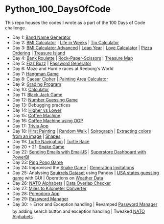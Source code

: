 # Python_100_DaysOfCode

This repo houses the codes I wrote as a part of the 100 Days of Code challenge.

- Day 1: [ Band Name Generator](Day_1/bandNameGenerator.py)
- Day 2: [BMI Calculator](Day_2/bmiCalculator.py) | [Life in Weeks](Day_2/lifeInWeeks.py) | [Tip Calculator](Day_2/tipCalculator.py)
- Day 3: [BMI Calculator Advanced](Day_3/bmi_2.py) | [Leap Year](Day_3/leapYear.py) | [Love Calculator](Day_3/loveCalculator.py) | [Pizza Ordering](Day_3/pizzaOrdering.py) | [Treasure Island](Day_3/treasureIsland.py)
- Day 4: [Bank Roulette](Day_4/bankerRoulette.py) | [Rock-Paper-Scissors](Day_4/RockPaperScissors.py) | [Treasure Map](Day_4/treasureMap.py)
- Day 5: [Fizz Buzz](Day_5/fizzbuzz.py) | [Password Generator](Day_5/passwordGenerator.py)
- Day 6: Maze and Hurdle races at Reeborg's World
- Day 7: [Hangman Game](Day_7/Step5_hangman.py) 
- Day 8: [Caesar Cipher](Day_8/caesarCipher_final.py) | [Painting Area Calculator](Day_8/paintingarea.py)
- Day 9: [Grading Program](Day_9/gradingProgram.py)
- Day 10: [Calculator](Day_10/calculator.py)
- Day 11: [Black Jack Game](Day_11/blackjack.py)
- Day 12: [Number Guessing Game](Day_12/numberGuessing.py)
- Day 13: Debugging practices
- Day 14: [Higher vs Lower](Day_14/higherlower.py) 
- Day 15: [Coffee Machine](Day_15/CoffeeMachine.py)
- Day 16: [Coffee Machine using OOP](Day_16/main.py)
- Day 17: [Trivia App](Day_17/main.py)
- Day 18: [Hirst Painting](Day_18/hirst_painting.py) | [Random Walk](Day_18/random_walk.py) | [Spirograph](Day_18/spirograph.py) | [Extracting colors from an image](Day_18/color_extraction.py) | [Shapes](Day_18/shapes.py)
- Day 19: [Turtle Navigation](Day_19/event_listeners.py) | [Turtle Race](Day_19/turtle_race.py)
- Day 20 + 21: [Snake Game](Day_20/main.py) 
- Day 22: [Sending Emails with EmailJS](Day_22/email.html) | [Superstore Dashboard with PowerBI](Day_22/dashboard.PNG)
- Day 23: [Ping Pong Game](Day_23/pingpong/main.py)
- Day 24: Improvised the [Snake Game](Day_20/main.py) | [Generating Invitations](Day_24/letters/main.py)
- Day 25: Analysing [Squirrels Dataset](Day_25/squirrels/main.py) using Pandas | [USA states guessing game](Day_25/usa_states_game/main.py) with GUI | Operations on [Weather Data](Day_25/main.py)
- Day 26: [NATO Alphabets](Day_26/NATO_alphabets/main.py) | [Data Overlap Checker](Day_26/DataOverlap/main.py)
- Day 27: [Miles to Kilometer Converter](Day_27/converter.py)
- Day 28: [Pomodoro App](Day_28/pomodoro/main.py)
- Day 29: [Password Manager](Day_29/main.py)
- Day 30: ⭐ Error and Exception handling | Revamped [Password Manager](Day_29/main.py) by adding search button and exception handling | Tweaked [NATO Alphabets](Day_26/NATO_alphabets/main.py)